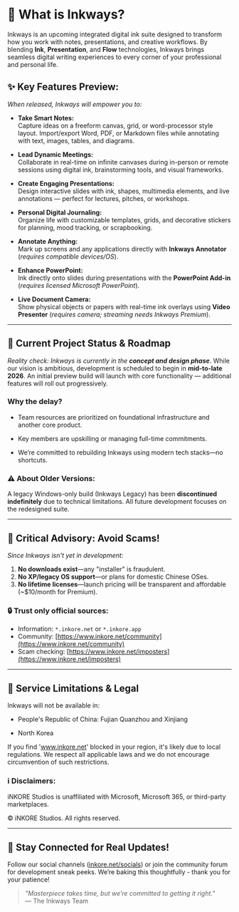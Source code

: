 # 🚀 What is Inkways?

Inkways is an upcoming integrated digital ink suite designed to transform how you work with notes, presentations, and creative workflows.
By blending **Ink**, **Presentation**, and **Flow** technologies, Inkways brings seamless digital writing experiences to every corner of your professional and personal life.

## ✨ Key Features Preview:

*When released, Inkways will empower you to:*

- **Take Smart Notes:**  
  Capture ideas on a freeform canvas, grid, or word-processor style layout. Import/export Word, PDF, or Markdown files while annotating with text, images, tables, and diagrams.  

- **Lead Dynamic Meetings:**  
  Collaborate in real-time on infinite canvases during in-person or remote sessions using digital ink, brainstorming tools, and visual frameworks.  

- **Create Engaging Presentations:**  
  Design interactive slides with ink, shapes, multimedia elements, and live annotations — perfect for lectures, pitches, or workshops.  

- **Personal Digital Journaling:**  
  Organize life with customizable templates, grids, and decorative stickers for planning, mood tracking, or scrapbooking.  

- **Annotate Anything:**  
  Mark up screens and any applications directly with **Inkways Annotator** (*requires compatible devices/OS*).  

- **Enhance PowerPoint:**  
  Ink directly onto slides during presentations with the **PowerPoint Add-in** (*requires licensed Microsoft PowerPoint*).  

- **Live Document Camera:**  
  Show physical objects or papers with real-time ink overlays using **Video Presenter** (*requires camera; streaming needs Inkways Premium*).  

---

## 📅 Current Project Status & Roadmap

*Reality check: Inkways is currently in the **concept and design phase***. While our vision is ambitious, development is scheduled to begin in **mid-to-late 2026**. An initial preview build will launch with core functionality — additional features will roll out progressively.  

### Why the delay?

- Team resources are prioritized on foundational infrastructure and another core product.  

- Key members are upskilling or managing full-time commitments.  

- We’re committed to rebuilding Inkways using modern tech stacks—no shortcuts.  

### ⚠️ About Older Versions:

A legacy Windows-only build (Inkways Legacy) has been **discontinued indefinitely** due to technical limitations. All future development focuses on the redesigned suite.

---

## 🚫 Critical Advisory: Avoid Scams!

*Since Inkways isn't yet in development:*  

1. **No downloads exist**—any "installer" is fraudulent.  
2. **No XP/legacy OS support**—or plans for domestic Chinese OSes.  
3. **No lifetime licenses**—launch pricing will be transparent and affordable (~$10/month for Premium).  

### 🔒 Trust only official sources:

- Information: `*.inkore.net` or `*.inkore.app`  
- Community: [https://www.inkore.net/community](https://www.inkore.net/community)  
- Scam checking: [https://www.inkore.net/imposters](https://www.inkore.net/imposters)  

---

## 📍 Service Limitations & Legal

Inkways will not be available in:  

- People's Republic of China: Fujian Quanzhou and Xinjiang

- North Korea

If you find 'www.inkore.net' blocked in your region, it's likely due to local regulations. We respect all applicable laws and we do not encourage circumvention of such restrictions.

### ℹ️ Disclaimers:

iNKORE Studios is unaffiliated with Microsoft, Microsoft 365, or third-party marketplaces.  

© iNKORE Studios. All rights reserved.  

---

## 🌱 Stay Connected for Real Updates!

Follow our social channels ([inkore.net/socials](https://www.inkore.net/socials)) or join the community forum for development sneak peeks. We’re baking this thoughtfully - thank you for your patience!  

> *"Masterpiece takes time, but we’re committed to getting it right."*  
> — The Inkways Team  